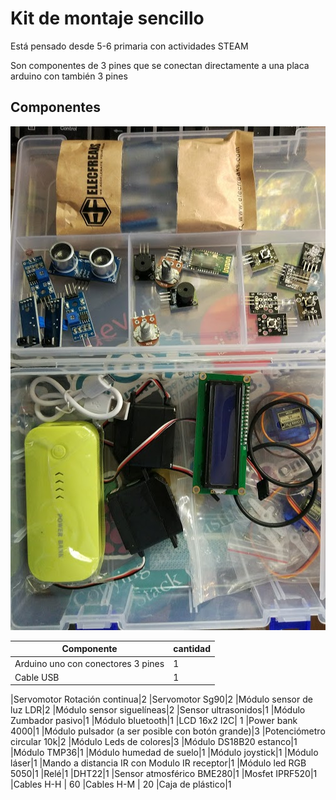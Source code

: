 # Kit de montaje sencillo

Está pensado desde 5-6 primaria con actividades STEAM

Son componentes de 3 pines que se conectan directamente a una placa arduino con también 3 pines


## Componentes

![](./images/kit.jpg)

|Componente|cantidad
|---|---
|Arduino uno con conectores 3 pines|1
|Cable USB|1

|Servomotor Rotación continua|2
|Servomotor Sg90|2
|Módulo sensor de luz LDR|2
|Módulo sensor siguelíneas|2
|Sensor ultrasonidos|1
|Módulo Zumbador pasivo|1
|Módulo bluetooth|1
|LCD 16x2 I2C| 1
|Power bank 4000|1
|Módulo pulsador (a ser posible con botón grande)|3
|Potenciómetro circular 10k|2
|Módulo Leds de colores|3
|Módulo DS18B20 estanco|1
|Módulo TMP36|1
|Módulo humedad de suelo|1
|Módulo joystick|1
|Módulo láser|1
|Mando a distancia IR con Modulo IR receptor|1
|Módulo led RGB 5050|1
|Relé|1
|DHT22|1
|Sensor atmosférico BME280|1
|Mosfet IPRF520|1
|Cables H-H | 60
|Cables H-M | 20
|Caja de plástico|1

